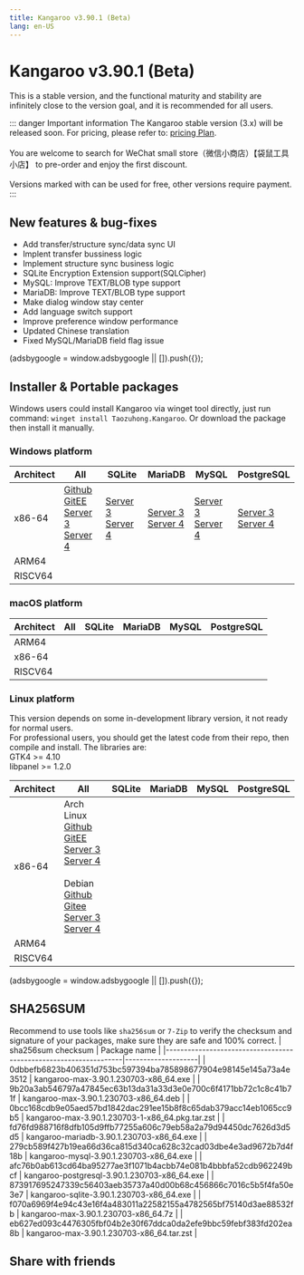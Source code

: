 ```yaml
---
title: Kangaroo v3.90.1 (Beta)
lang: en-US
---
```


# Kangaroo v3.90.1 (Beta)
This is a stable version, and the functional maturity and stability are infinitely close to the version goal, and it is recommended for all users.

::: danger Important information
The Kangaroo stable version (3.x) will be released soon. For pricing, please refer to: [pricing Plan](../document/pricing.md).<br/><br/>
You are welcome to search for WeChat small store（微信小商店）【袋鼠工具小店】 to pre-order and enjoy the first discount. <br/><br/>
Versions marked with <Badge text="Dev" /> <Badge text="Beta"/> can be used for free, other versions require payment.
:::


## New features & bug-fixes
- Add transfer/structure sync/data sync UI
- Implent transfer bussiness logic
- Implement structure sync business logic
- SQLite Encryption Extension support(SQLCipher)
- MySQL: Improve TEXT/BLOB type support
- MariaDB: Improve TEXT/BLOB type support
- Make dialog window stay center
- Add language switch support
- Improve preference window performance
- Updated Chinese translation
- Fixed MySQL/MariaDB field flag issue

<div>
    <script2 type="text/javascript" async="true" src="https://pagead2.googlesyndication.com/pagead/js/adsbygoogle.js" />
    <ins class="adsbygoogle"
        style="display:block; text-align:center;"
        data-ad-layout="in-article"
        data-ad-format="fluid"
        data-ad-client="ca-pub-3975819313740938"
        data-ad-slot="6760827895"></ins>
    <script2 type="text/javascript">
        (adsbygoogle = window.adsbygoogle || []).push({});
    </script2>
</div>

## Installer & Portable packages
Windows users could install Kangaroo via winget tool directly, just run command: `winget install Taozuhong.Kangaroo`. Or download the package then install it manually.

### Windows platform
| Architect         | All               | SQLite            | MariaDB           | MySQL             | PostgreSQL        |
|-------------------|-------------------|-------------------|-------------------|-------------------|-------------------|
| x86-64            |[Github](https://github.com/dbkangaroo/kangaroo/releases/download/v3.90.1.230701/kangaroo-max-3.90.1.230703-x86_64.exe) <br/> [GitEE](https://gitee.com/dbkangaroo/kangaroo/releases/download/v3.90.1.230701/kangaroo-max-3.90.1.230703-x86_64.exe) <br/> [Server 3](https://kangaroo.awaysoft.com/downloads/v3.90.1.230703/kangaroo-max-3.90.1.230703-x86_64.exe) <br/> [Server 4](https://d4.injdk.cn/dbkangaroo/v3.90.1.230703/kangaroo-max-3.90.1.230703-x86_64.exe) | [Server 3](https://kangaroo.awaysoft.com/downloads/v3.90.1.230703/kangaroo-sqlite-3.90.1.230703-x86_64.exe) <br/> [Server 4](https://d4.injdk.cn/dbkangaroo/v3.90.1.230703/kangaroo-sqlite-3.90.1.230703-x86_64.exe) | [Server 3](https://kangaroo.awaysoft.com/downloads/v3.90.1.230703/kangaroo-mariadb-3.90.1.230703-x86_64.exe) <br/> [Server 4](https://d4.injdk.cn/dbkangaroo/v3.90.1.230703/kangaroo-mariadb-3.90.1.230703-x86_64.exe) | [Server 3](https://kangaroo.awaysoft.com/downloads/v3.90.1.230703/kangaroo-mysql-3.90.1.230703-x86_64.exe) <br/> [Server 4](https://d4.injdk.cn/dbkangaroo/v3.90.1.230703/kangaroo-mysql-3.90.1.230703-x86_64.exe) | [Server 3](https://kangaroo.awaysoft.com/downloads/v3.90.1.230703/kangaroo-postgresql-3.90.1.230703-x86_64.exe) <br/> [Server 4](https://d4.injdk.cn/dbkangaroo/v3.90.1.230703/kangaroo-postgresql-3.90.1.230703-x86_64.exe) |
| ARM64             | | | | | |
| RISCV64           | | | | | |

### macOS platform
| Architect         | All               | SQLite            | MariaDB           | MySQL             | PostgreSQL        |
|-------------------|-------------------|-------------------|-------------------|-------------------|-------------------|
| ARM64             | | | | | |
| x86-64            | | | | | |
| RISCV64           | | | | | |


### Linux platform
This version depends on some in-development library version, it not ready for normal users.<br/>
For professional users, you should get the latest code from their repo, then compile and install. The libraries are:<br/>
GTK4 >= 4.10 <br/>
libpanel >= 1.2.0

| Architect         | All               | SQLite            | MariaDB           | MySQL             | PostgreSQL        |
|-------------------|-------------------|-------------------|-------------------|-------------------|-------------------|
| x86-64            | Arch Linux<br/>[Github](https://github.com/dbkangaroo/kangaroo/releases/download/v3.90.1.230701/kangaroo-max-3.90.1.230703-1-x86_64.pkg.tar.zst) <br/> [GitEE](https://gitee.com/dbkangaroo/kangaroo/releases/download/v3.90.1.230701/kangaroo-max-3.90.1.230703-1-x86_64.pkg.tar.zst) <br/>[Server 3](https://kangaroo.awaysoft.com/downloads/v3.90.1.230703/kangaroo-max-3.90.1.230703-1-x86_64.pkg.tar.zst) <br/> [Server 4](https://d4.injdk.cn/dbkangaroo/v3.90.1.230703/kangaroo-max-3.90.1.230703-1-x86_64.pkg.tar.zst)<br/><br/> Debian<br/> [Github](https://github.com/dbkangaroo/kangaroo/releases/download/v3.90.1.230701/kangaroo-max-3.90.1.230703-x86_64.deb) <br/>[Gitee](https://gitee.com/dbkangaroo/kangaroo/releases/download/v3.90.1.230701/kangaroo-max-3.90.1.230703-x86_64.deb) <br/>[Server 3](https://kangaroo.awaysoft.com/downloads/v3.90.1.230703/kangaroo-max-3.90.1.230703-x86_64.deb) <br/>[Server 4](https://d4.injdk.cn/dbkangaroo/v3.90.1.230703/kangaroo-max-3.90.1.230703-x86_64.deb)| | | | |
| ARM64             | | | | | |
| RISCV64           | | | | | |

<div>
    <script2 type="text/javascript" async="true" src="https://pagead2.googlesyndication.com/pagead/js/adsbygoogle.js" />
    <ins class="adsbygoogle"
        style="display:block; text-align:center;"
        data-ad-layout="in-article"
        data-ad-format="fluid"
        data-ad-client="ca-pub-3975819313740938"
        data-ad-slot="6760827895"></ins>
    <script2 type="text/javascript">
        (adsbygoogle = window.adsbygoogle || []).push({});
    </script2>
</div>

## SHA256SUM
Recommend to use tools like `sha256sum` or `7-Zip` to verify the checksum and signature of your packages, make sure they are safe and 100% correct.
| sha256sum checksum                                               | Package name       |
|------------------------------------------------------------------|--------------------|
| 0dbbefb6823b406351d753bc597394ba785898677904e98145e145a73a4e3512 | kangaroo-max-3.90.1.230703-x86_64.exe           |
| 9b20a3ab546797a47845ec63b13da31a33d3e0e700c6f4171bb72c1c8c41b71f | kangaroo-max-3.90.1.230703-x86_64.deb           |
| 0bcc168cdb9e05aed57bd1842dac291ee15b8f8c65dab379acc14eb1065cc9b5 | kangaroo-max-3.90.1.230703-1-x86_64.pkg.tar.zst |
| fd76fd988716f8dfb105d9ffb77255a606c79eb58a2a79d94450dc7626d3d5d5 | kangaroo-mariadb-3.90.1.230703-x86_64.exe       |
| 279cb589f427b19ea66d36ca815d340ca628c32cad03dbe4e3ad9672b7d4f18b | kangaroo-mysql-3.90.1.230703-x86_64.exe         |
| afc76b0ab613cd64ba95277ae3f1071b4acbb74e081b4bbbfa52cdb962249bcf | kangaroo-postgresql-3.90.1.230703-x86_64.exe    |
| 873917695247339c56403aeb35737a40d00b68c456866c7016c5b5f4fa50e3e7 | kangaroo-sqlite-3.90.1.230703-x86_64.exe        |
| f070a6969f4e94c43e16f4a483011a22582155a4782565bf75140d3ae88532fb | kangaroo-max-3.90.1.230703-x86_64.7z            |
| eb627ed093c4476305fbf04b2e30f67ddca0da2efe9bbc59febf383fd202ea8b | kangaroo-max-3.90.1.230703-x86_64.tar.zst       |

## Share with friends
<social-share :networks="['facebook', 'twitter', 'whatsapp', 'telegram', 'linkedin', 'reddit', 'line', 'skype', 'pinterest']" />
